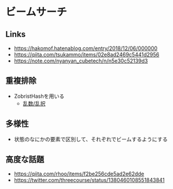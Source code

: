 # ビームサーチ

## Links

- https://hakomof.hatenablog.com/entry/2018/12/06/000000
- https://qiita.com/tsukammo/items/02e8ad2469c5441d2956
- https://note.com/nyanyan_cubetech/n/n5e30c52139d3

## 重複排除

- ZobristHashを用いる
  - [乱数/乱択](./Library/random.md)

## 多様性

- 状態のなにかの要素で区別して、それぞれでビームするようにする


## 高度な話題

- https://qiita.com/rhoo/items/f2be256cde5ad2e62dde
- https://twitter.com/threecourse/status/1380460108551843841